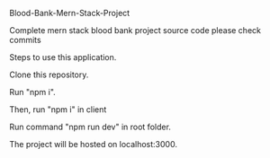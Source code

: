 Blood-Bank-Mern-Stack-Project

Complete mern stack blood bank project source code please check commits








Steps to use this application.




Clone this repository.



Run "npm i". 


Then, run "npm i" in client


Run command "npm run dev" in root folder.


The project will be hosted on localhost:3000.
